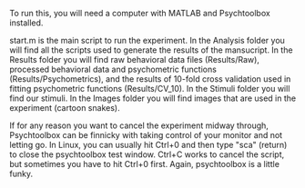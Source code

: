 To run this, you will need a computer with MATLAB and Psychtoolbox installed.

start.m is the main script to run the experiment.
In the Analysis folder you will find all the scripts used to generate the results of the mansucript.
In the Results folder you will find raw behavioral data files (Results/Raw), processed behavioral data and psychometric functions (Results/Psychometrics), and the results of 10-fold cross validation used in fitting psychometric functions (Results/CV_10).
In the Stimuli folder you will find our stimuli.
In the Images folder you will find images that are used in the experiment (cartoon snakes).




If for any reason you want to cancel the experiment midway through, Psychtoolbox can be finnicky with taking control of your monitor and not letting go. In Linux, you can usually hit Ctrl+0 and then type "sca" (return) to close the psychtoolbox test window. Ctrl+C works to cancel the script, but sometimes you have to hit Ctrl+0 first. Again, psychtoolbox is a little funky.

